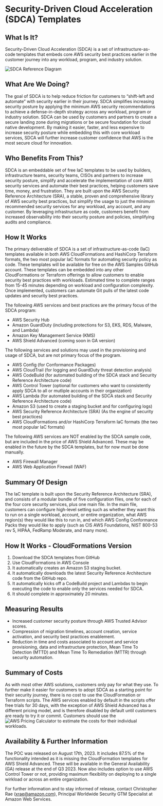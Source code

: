 # Security-Driven Cloud Acceleration (SDCA) Templates

## What Is It? 
Security-Driven Cloud Acceleration (SDCA) is a set of infrastructure-as-code templates that embeds core AWS security best practices earlier in the customer journey into any workload, program, and industry solution. 

![SDCA Reference Diagram](https://github.com/aws-samples/security-driven-cloud-acceleration/assets/5162627/c6157010-a63b-4cb4-ad9e-b86b844ba3c3)

## What Are We Doing?
The goal of SDCA is to help reduce friction for customers to “shift-left and automate” with security earlier in their journey. SDCA simplifies increasing security posture by applying the minimum AWS security recommendations to achieve a defense-in-depth strategy across any workload, program or industry solution. SDCA can be used by customers and partners to create a secure landing zone during migrations or be secure foundation for cloud native development. By making it easier, faster, and less expensive to increase security posture while embedding this with core workload services, SDCA will further increase customer confidence that AWS is the most secure cloud for innovation. 

## Who Benefits From This?
SDCA is an embeddable set of free IaC templates to be used by builders, infrastructure teams, security teams, CISOs and partners to increase security posture, simplify and accelerate the implementation of core AWS security services and automate their best practices, helping customers save time, money, and frustration. They are built upon the AWS Security Reference Architecture (SRA), a stable, proven and comprehensive library of AWS security best practices, but simplify the usage to just the minimum recommended security services for any workload, any account, and any customer. By leveraging infrastructure as code, customers benefit from increased observability into their security posture and policies, simplifying audits and compliance.

## How It Works
The primary deliverable of SDCA is a set of infrastructure-as-code (IaC) templates available in both AWS CloudFormations and HashiCorp Terraform formats, the two most popular IaC formats for automating security policy as code. These templates will be available for free on the AWS Samples GitHub account. These templates can be embedded into any other CloudFormations or Terraform offerings to allow customers to enable security best practices with workloads. Estimated time to complete ranges from 15-45 minutes depending on workload and configuration complexity. Once implemented, customers can automate Git pulls of the latest code updates and security best practices. 

The following AWS services and best practices are the primary focus of the SDCA program:
* AWS Security Hub
* Amazon GuardDuty (including protections for S3, EKS, RDS, Malware, and Lambda) 
* Amazon Key Management Service (KMS)
* AWS Shield Advanced (coming soon in GA version)

The following services and solutions may used in the provisioning and usage of SDCA, but are not primary focus of the program. 
* AWS Config (for Conformance Packages)
* AWS CloudTrail (for logging and GuardDuty threat detection analysis)
* AWS CodeBuild (for automated building of the SDCA stack and Security Reference Architecture code) 
* AWS Control Tower (optional for customers who want to consistently apply SDCA to all or mutliple accounts in their organization)
* AWS Lambda (for automated building of the SDCA stack and Security Reference Architecture code)
* Amazon S3 (used to create a staging bucket and for configuring logs)
* AWS Security Reference Architecture (SRA) (As the engine of security best practices)
* AWS CloudFormations and/or HashiCorp Terraform IaC formats (the two most popular IaC formats)

The following AWS services are NOT enabled by the SDCA sample code, but are included in the price of AWS Shield Advanced. These may be enabled in the future by the SDCA templates, but for now must be done manually. 
* AWS Firewall Manager
* AWS Web Application Firewall (WAF)

## Summary Of Design
The IaC template is built upon the Security Reference Architecture (SRA), and consists of a modular bundle of five configuration files, one for each of the four core security services, plus one main file. In the main file, customers can configure high-level setting such as whether they want this to run on a single workload, account, or entire organization, what AWS region(s) they would like this to run in, and which AWS Config Conformance Packs they would like to apply (such as CIS AWS Foundations, NIST 800-53 rev 5, HIPAA, FedRamp Moderate, and many more). 

## How It Works - CloudFormations Version
1. Download the SDCA templates from GitHub
2. Use CloudFormations in AWS Console
3. It automatically creates an Amazon S3 staging bucket.
4. It automatically downloads the latest Security Reference Architecture code from the GitHub repo. 
5. It automatically kicks off a CodeBuild project and Lambdas to begin executing the code to enable only the services needed for SDCA. 
6. It should complete in approximately 20 minutes.

## Measuring Results
* Increased customer security posture through AWS Trusted Advisor scores. 
* Compression of migration timelines, account creation, service activation, and security best practices enablement. 
* Reduction in time and costs associated to account and service provisioning, data and infrastructure protection, Mean Time To Detection (MTTD) and Mean Time To Remediation (MTTR) through security automation.

## Summary of Costs
As with most other AWS solutions, customers only pay for what they use. To further make it easier for customers to adopt SDCA as a starting point for their security journey, there is no cost to use the CloudFormation or Terraform scripts. The AWS services enabled by default in the scripts offer free trials for 30 days, with the exception of AWS Shield Advanced has a different pricing model, and is therefore disabled by default until customers are ready to try it or commit. Customers should use the ![AWS Pricing Calculator](https://calculator.aws/#/) to estimate the costs for their individual workloads. 
   
## Availability & Further Information
The POC was released on August 17th, 2023. It includes 87.5% of the functionality intended as it is missing the CloudFormation templates for AWS Shield Advanced. These will be available in the General Availability (GA) release at the end of Q3 2023. Now also includes option to use AWS Control Tower or not, providing maximum flexibility on deploying to a single wirkload or across an entire organization.

For further information and to stay informed of release, contact Christopher Rae (xrae@amazon.com), Principal Worldwide Security GTM Specialist at Amazon Web Services. 




